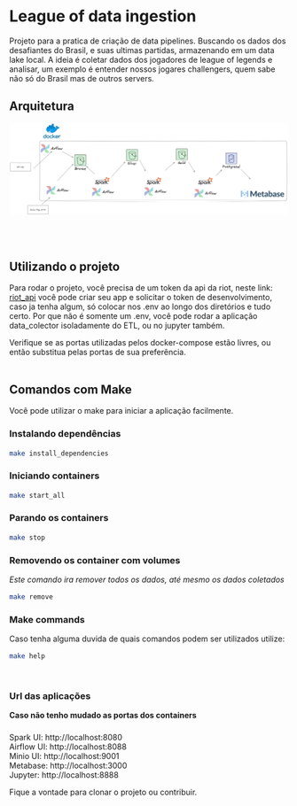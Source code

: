 # League of data ingestion

Projeto para a pratica de criação de data pipelines. Buscando os dados dos desafiantes do Brasil, e suas ultimas partidas, armazenando em um data lake local. A ideia é coletar dados dos jogadores de league of legends e analisar, um exemplo é entender nossos jogares challengers, quem sabe não só do Brasil mas de outros servers.

## Arquitetura
![image info](./images/arquitetura.png)

<br>
<br>

## Utilizando o projeto

Para rodar o projeto, você precisa de um token da api da riot, neste link: [riot_api](https://developer.riotgames.com/) você pode criar seu app e solicitar o token de desenvolvimento, caso ja tenha algum, só colocar nos .env ao longo dos diretórios e tudo certo. Por que não é somente um .env, você pode rodar a aplicação data_colector isoladamente do ETL, ou no jupyter também.

Verifique se as portas utilizadas pelos docker-compose estão livres, ou então substitua pelas portas de sua preferência.
<br>
<br>

## Comandos com Make

Você pode utilizar o make para iniciar a aplicação facilmente.

### Instalando dependências

```bash
make install_dependencies
```

### Iniciando containers
```bash
make start_all
```

### Parando os containers
```bash
make stop
```

### Removendo os container com volumes
*Este comando ira remover todos os dados, até mesmo os dados coletados*
```bash
make remove
```

### Make commands
Caso tenha alguma duvida de quais comandos podem ser utilizados utilize:
```bash
make help
```
<br>

### Url das aplicações

**Caso não tenho mudado as portas dos containers**

### 

Spark UI: http://localhost:8080 <br>
Airflow UI: http://localhost:8088 <br>
Minio UI: http://localhost:9001 <br>
Metabase: http://localhost:3000 <br>
Jupyter: http://localhost:8888

Fique a vontade para clonar o projeto ou contribuir.